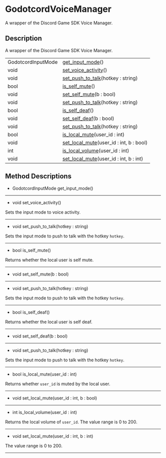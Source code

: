 # GodotcordVoiceManager

A wrapper of the Discord Game SDK Voice Manager.
## Description

A wrapper of the Discord Game SDK Voice Manager.

| | |
----|----
GodotcordInputMode|[get_input_mode](#get_input_mode)()
void|[set_voice_activity](#set_voice_activity)()
void|[set_push_to_talk](#set_push_to_talk)(hotkey : string)
bool|[is_self_mute](#is_self_mute)()
void|[set_self_mute](#set_self_mute)(b : bool)
void|[set_push_to_talk](#set_push_to_talk)(hotkey : string)
bool|[is_self_deaf](#is_self_deaf)()
void|[set_self_deaf](#set_self_deaf)(b : bool)
void|[set_push_to_talk](#set_push_to_talk)(hotkey : string)
bool|[is_local_mute](#is_local_mute)(user_id : int)
void|[set_local_mute](#set_local_mute)(user_id : int, b : bool)
int|[is_local_volume](#is_local_volume)(user_id : int)
void|[set_local_mute](#set_local_mute)(user_id : int, b : int)

## Method Descriptions

* <a name="get_input_mode"></a> GodotcordInputMode get_input_mode()



----
* <a name="set_voice_activity"></a> void set_voice_activity()

Sets the input mode to voice activity.

----
* <a name="set_push_to_talk"></a> void set_push_to_talk(hotkey : string)

Sets the input mode to push to talk with the hotkey `hotkey`.

----
* <a name="is_self_mute"></a> bool is_self_mute()

Returns whether the local user is self mute.

----
* <a name="set_self_mute"></a> void set_self_mute(b : bool)



----
* <a name="set_push_to_talk"></a> void set_push_to_talk(hotkey : string)

Sets the input mode to push to talk with the hotkey `hotkey`.

----
* <a name="is_self_deaf"></a> bool is_self_deaf()

Returns whether the local user is self deaf.

----
* <a name="set_self_deaf"></a> void set_self_deaf(b : bool)



----
* <a name="set_push_to_talk"></a> void set_push_to_talk(hotkey : string)

Sets the input mode to push to talk with the hotkey `hotkey`.

----
* <a name="is_local_mute"></a> bool is_local_mute(user_id : int)

Returns whether `user_id` is muted by the local user.

----
* <a name="set_local_mute"></a> void set_local_mute(user_id : int, b : bool)



----
* <a name="is_local_volume"></a> int is_local_volume(user_id : int)

Returns the local volume of `user_id`.
                The value range is 0 to 200.

----
* <a name="set_local_mute"></a> void set_local_mute(user_id : int, b : int)

The value range is 0 to 200.

----
